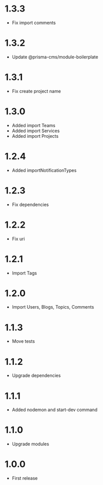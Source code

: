 1.3.3
===============================
- Fix import comments

1.3.2
===============================
- Update @prisma-cms/module-boilerplate

1.3.1
===============================
- Fix create project name

1.3.0
===============================
- Added import Teams
- Added import Services
- Added import Projects

1.2.4
===============================
- Added importNotificationTypes

1.2.3
===============================
- Fix dependencies

1.2.2
===============================
- Fix uri

1.2.1
===============================
- Import Tags

1.2.0
===============================
- Import Users, Blogs, Topics, Comments

1.1.3
===============================
- Move tests

1.1.2
===============================
- Upgrade dependencies

1.1.1
===============================
- Added nodemon and start-dev command

1.1.0
===============================
- Upgrade modules

1.0.0
===============================
- First release
